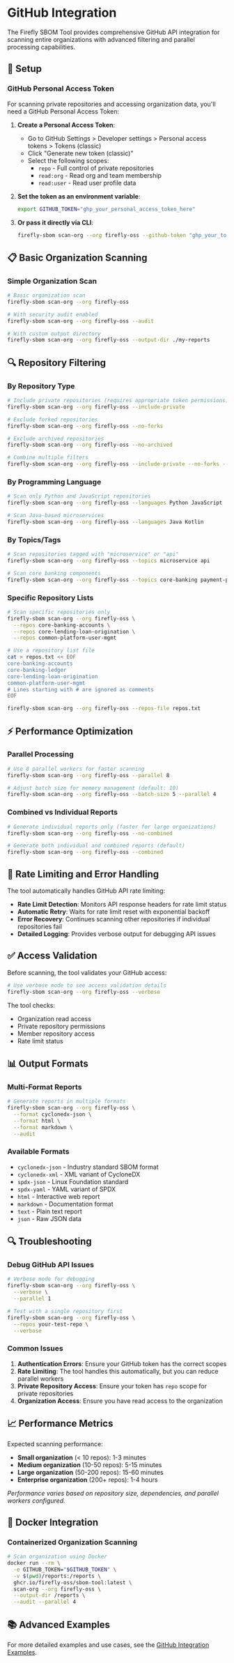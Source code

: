 # GitHub Integration

The Firefly SBOM Tool provides comprehensive GitHub API integration for scanning entire organizations with advanced filtering and parallel processing capabilities.

## 🔧 Setup

### GitHub Personal Access Token

For scanning private repositories and accessing organization data, you'll need a GitHub Personal Access Token:

1. **Create a Personal Access Token**:
   - Go to GitHub Settings > Developer settings > Personal access tokens > Tokens (classic)
   - Click "Generate new token (classic)"
   - Select the following scopes:
     - `repo` - Full control of private repositories
     - `read:org` - Read org and team membership
     - `read:user` - Read user profile data

2. **Set the token as an environment variable**:
   ```bash
   export GITHUB_TOKEN="ghp_your_personal_access_token_here"
   ```

3. **Or pass it directly via CLI**:
   ```bash
   firefly-sbom scan-org --org firefly-oss --github-token "ghp_your_token"
   ```

## 📋 Basic Organization Scanning

### Simple Organization Scan
```bash
# Basic organization scan
firefly-sbom scan-org --org firefly-oss

# With security audit enabled
firefly-sbom scan-org --org firefly-oss --audit

# With custom output directory
firefly-sbom scan-org --org firefly-oss --output-dir ./my-reports
```

## 🔍 Repository Filtering

### By Repository Type
```bash
# Include private repositories (requires appropriate token permissions)
firefly-sbom scan-org --org firefly-oss --include-private

# Exclude forked repositories
firefly-sbom scan-org --org firefly-oss --no-forks

# Exclude archived repositories
firefly-sbom scan-org --org firefly-oss --no-archived

# Combine multiple filters
firefly-sbom scan-org --org firefly-oss --include-private --no-forks --no-archived
```

### By Programming Language
```bash
# Scan only Python and JavaScript repositories
firefly-sbom scan-org --org firefly-oss --languages Python JavaScript

# Scan Java-based microservices
firefly-sbom scan-org --org firefly-oss --languages Java Kotlin
```

### By Topics/Tags
```bash
# Scan repositories tagged with "microservice" or "api"
firefly-sbom scan-org --org firefly-oss --topics microservice api

# Scan core banking components
firefly-sbom scan-org --org firefly-oss --topics core-banking payment-processing
```

### Specific Repository Lists
```bash
# Scan specific repositories only
firefly-sbom scan-org --org firefly-oss \
  --repos core-banking-accounts \
  --repos core-lending-loan-origination \
  --repos common-platform-user-mgmt

# Use a repository list file
cat > repos.txt << EOF
core-banking-accounts
core-banking-ledger
core-lending-loan-origination
common-platform-user-mgmt
# Lines starting with # are ignored as comments
EOF

firefly-sbom scan-org --org firefly-oss --repos-file repos.txt
```

## ⚡ Performance Optimization

### Parallel Processing
```bash
# Use 8 parallel workers for faster scanning
firefly-sbom scan-org --org firefly-oss --parallel 8

# Adjust batch size for memory management (default: 10)
firefly-sbom scan-org --org firefly-oss --batch-size 5 --parallel 4
```

### Combined vs Individual Reports
```bash
# Generate individual reports only (faster for large organizations)
firefly-sbom scan-org --org firefly-oss --no-combined

# Generate both individual and combined reports (default)
firefly-sbom scan-org --org firefly-oss --combined
```

## 🚦 Rate Limiting and Error Handling

The tool automatically handles GitHub API rate limiting:
- **Rate Limit Detection**: Monitors API response headers for rate limit status
- **Automatic Retry**: Waits for rate limit reset with exponential backoff
- **Error Recovery**: Continues scanning other repositories if individual repositories fail
- **Detailed Logging**: Provides verbose output for debugging API issues

## ✅ Access Validation

Before scanning, the tool validates your GitHub access:
```bash
# Use verbose mode to see access validation details
firefly-sbom scan-org --org firefly-oss --verbose
```

The tool checks:
- Organization read access
- Private repository permissions
- Member repository access
- Rate limit status

## 📊 Output Formats

### Multi-Format Reports
```bash
# Generate reports in multiple formats
firefly-sbom scan-org --org firefly-oss \
  --format cyclonedx-json \
  --format html \
  --format markdown \
  --audit
```

### Available Formats
- `cyclonedx-json` - Industry standard SBOM format
- `cyclonedx-xml` - XML variant of CycloneDX
- `spdx-json` - Linux Foundation standard
- `spdx-yaml` - YAML variant of SPDX
- `html` - Interactive web report
- `markdown` - Documentation format
- `text` - Plain text report
- `json` - Raw JSON data

## 🔍 Troubleshooting

### Debug GitHub API Issues
```bash
# Verbose mode for debugging
firefly-sbom scan-org --org firefly-oss \
  --verbose \
  --parallel 1

# Test with a single repository first
firefly-sbom scan-org --org firefly-oss \
  --repos your-test-repo \
  --verbose
```

### Common Issues

1. **Authentication Errors**: Ensure your GitHub token has the correct scopes
2. **Rate Limiting**: The tool handles this automatically, but you can reduce parallel workers
3. **Private Repository Access**: Ensure your token has `repo` scope for private repositories
4. **Organization Access**: Ensure you have read access to the organization

## 📈 Performance Metrics

Expected scanning performance:
- **Small organization** (< 10 repos): 1-3 minutes
- **Medium organization** (10-50 repos): 5-15 minutes  
- **Large organization** (50-200 repos): 15-60 minutes
- **Enterprise organization** (200+ repos): 1-4 hours

*Performance varies based on repository size, dependencies, and parallel workers configured.*

## 🐳 Docker Integration

### Containerized Organization Scanning
```bash
# Scan organization using Docker
docker run --rm \
  -e GITHUB_TOKEN="$GITHUB_TOKEN" \
  -v $(pwd)/reports:/reports \
  ghcr.io/firefly-oss/sbom-tool:latest \
  scan-org --org firefly-oss \
  --output-dir /reports \
  --audit --parallel 4
```

## 📚 Advanced Examples

For more detailed examples and use cases, see the [GitHub Integration Examples](examples/github_integration_examples.md).
